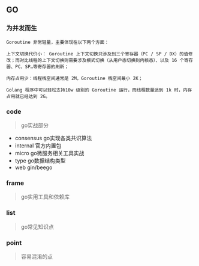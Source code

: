 ## GO

### 为并发而生
```text
Goroutine 非常轻量，主要体现在以下两个方面：

上下文切换代价小： Goroutine 上下文切换只涉及到三个寄存器（PC / SP / DX）的值修改；而对比线程的上下文切换则需要涉及模式切换（从用户态切换到内核态）、以及 16 个寄存器、PC、SP…等寄存器的刷新；

内存占用少：线程栈空间通常是 2M，Goroutine 栈空间最小 2K；

Golang 程序中可以轻松支持10w 级别的 Goroutine 运行，而线程数量达到 1k 时，内存占用就已经达到 2G。
```

### code
> go实战部分

* consensus go实现各类共识算法
* internal 官方内置包
* micro go微服务相关工具实战
* type go数据结构类型
* web gin/beego

### frame
> go实用工具和依赖库

### list
> go常见知识点

### point
> 容易混淆的点